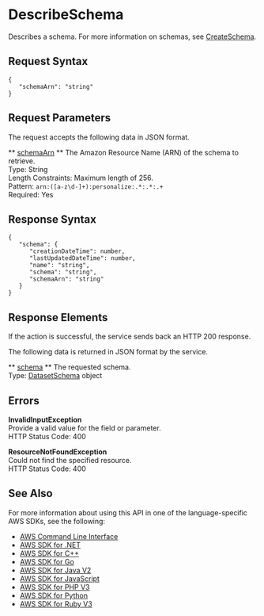 # DescribeSchema<a name="API_DescribeSchema"></a>

Describes a schema\. For more information on schemas, see [CreateSchema](API_CreateSchema.md)\.

## Request Syntax<a name="API_DescribeSchema_RequestSyntax"></a>

```
{
   "schemaArn": "string"
}
```

## Request Parameters<a name="API_DescribeSchema_RequestParameters"></a>

The request accepts the following data in JSON format\.

 ** [schemaArn](#API_DescribeSchema_RequestSyntax) **   <a name="personalize-DescribeSchema-request-schemaArn"></a>
The Amazon Resource Name \(ARN\) of the schema to retrieve\.  
Type: String  
Length Constraints: Maximum length of 256\.  
Pattern: `arn:([a-z\d-]+):personalize:.*:.*:.+`   
Required: Yes

## Response Syntax<a name="API_DescribeSchema_ResponseSyntax"></a>

```
{
   "schema": { 
      "creationDateTime": number,
      "lastUpdatedDateTime": number,
      "name": "string",
      "schema": "string",
      "schemaArn": "string"
   }
}
```

## Response Elements<a name="API_DescribeSchema_ResponseElements"></a>

If the action is successful, the service sends back an HTTP 200 response\.

The following data is returned in JSON format by the service\.

 ** [schema](#API_DescribeSchema_ResponseSyntax) **   <a name="personalize-DescribeSchema-response-schema"></a>
The requested schema\.  
Type: [DatasetSchema](API_DatasetSchema.md) object

## Errors<a name="API_DescribeSchema_Errors"></a>

 **InvalidInputException**   
Provide a valid value for the field or parameter\.  
HTTP Status Code: 400

 **ResourceNotFoundException**   
Could not find the specified resource\.  
HTTP Status Code: 400

## See Also<a name="API_DescribeSchema_SeeAlso"></a>

For more information about using this API in one of the language\-specific AWS SDKs, see the following:
+  [ AWS Command Line Interface](https://docs.aws.amazon.com/goto/aws-cli/personalize-2018-05-22/DescribeSchema) 
+  [ AWS SDK for \.NET](https://docs.aws.amazon.com/goto/DotNetSDKV3/personalize-2018-05-22/DescribeSchema) 
+  [ AWS SDK for C\+\+](https://docs.aws.amazon.com/goto/SdkForCpp/personalize-2018-05-22/DescribeSchema) 
+  [ AWS SDK for Go](https://docs.aws.amazon.com/goto/SdkForGoV1/personalize-2018-05-22/DescribeSchema) 
+  [ AWS SDK for Java V2](https://docs.aws.amazon.com/goto/SdkForJavaV2/personalize-2018-05-22/DescribeSchema) 
+  [ AWS SDK for JavaScript](https://docs.aws.amazon.com/goto/AWSJavaScriptSDK/personalize-2018-05-22/DescribeSchema) 
+  [ AWS SDK for PHP V3](https://docs.aws.amazon.com/goto/SdkForPHPV3/personalize-2018-05-22/DescribeSchema) 
+  [ AWS SDK for Python](https://docs.aws.amazon.com/goto/boto3/personalize-2018-05-22/DescribeSchema) 
+  [ AWS SDK for Ruby V3](https://docs.aws.amazon.com/goto/SdkForRubyV3/personalize-2018-05-22/DescribeSchema) 